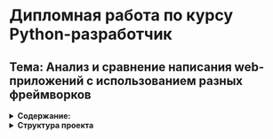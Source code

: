 # Дипломная работа по курсу Python-разработчик
## Тема: Анализ и сравнение написания web-приложений с использованием разных фреймворков

<details><summary><b>Содержание:</b></summary>
1. Введение
  
2. Общие сведения о web-фреймворках
   * 2.1 Что такое web-фреймворки
   * 2.2 Для чего нужны web-фреймворки
  
3. Обзор популярных инструментов для разработки разработки веб-приложений на Python
   * 3.1 Django
   * 3.2 FastApi
   * 3.3 Flask
  
  
4. Сравнение фреймворков
5. Заключение
6. Список используемой литературы

## 1. Введение:
Современные веб-приложения требуют высокой производительности, удобства в разработке и гибкости в использовании. В последние годы на рынке разработаны множество фреймворков, каждый из которых имеет свои преимущества и недостатки. В данной работе будет проведен анализ и сравнение трех популярных фреймерков для создания веб-приложений на Python: Django, FastAPI и Flask.

## 2. Общие сведения о web-фреймворках
2.1 Фреймворк (с англ. framework — «каркас, структура») — заготовка, готовая модель в программировании для быстрой разработки, на основе которой можно дописать собственный код. Он задает структуру, определяет правила и предоставляет необходимый набор инструментов для создания проекта. 
  Существует 2 типа web-фреймворков:
  * Фронтенд фреймворки
    Эти фреймворки используются для разработки внешнего(прльзовательского) интерфейса. Чаще всего в данных фреймворках используются такие языки, как JavaScript, CSS и HTML.
    Среди решаемых задач — разработка дизайна UX/UI, SEO-оптимизация, фрагменты кода, шаблоны, управление взаимодействием с пользователем и многое другое. А среди самых известных фронтенд фреймворков — React, Vue.js, Ember, Bootstrap и Angular.
    
  * Бэкэнд фреймворки
    Эти фреймворки используются для разработки серверной части, которая отвечает за функционирование ИТ-продукта. Они основаны на таких языках программирования, как Python, .NET, Ruby, Java и PHP.
    Среди решаемых задач — функционирование сервера и базы данных, протоколы маршрутизации, логика и архитектура сервиса, параметры авторизации, безопасность и многие другие. Среди наиболее популярных фреймворков — Django, Laravel, Ruby On Rails, Spring, Express, ASP.NET Core.
    
2.2 Для чего нужны web-фреймворки?

  Любой фреймворк на различных языках упрощает жизнь программиста при создании архитектуры, разработке и поддержке проекта. В фреймворках на архитектурном уровне заложено множество принципов оптимизации. Рассмотрим основные преимущества ниже.

  * <b>Более высокая производительность.</b> 
    Фреймворки разработаны с использованием готовых функций для обеспечения высокой эффективности и производительности при создании ИТ-решений. Скорость загрузки веб-сайтов и программ, разработанных с их использованием, значительно возрастает.
    
  * <b>Сокращение количества ошибок.</b>
    Большинство фреймворков включают в себя лучшие практики разработки программного обеспечения. Многие из них имеют встроенный механизм тестирования, который проверяет код сразу, уменьшая количество ошибок в конечном коде.
  * <b>Быстрое развитие проекта или продукта.</b> 
     У фреймворков есть заранее написанные шаблоны, которые можно использовать для выполнения избыточных задач программирования. Эти инструменты экономят время разработчиков и позволяют им сосредоточиться на более приоритетных для команды действиях, обеспечивая более быстрые результаты.
  * <b>Надежность и безопасность.</b>
      Фреймворки включают в себя сотни готовых компонентов, созданных и регулярно обновляемых сообществом разработчиков. Это своего рода гарантия, что ваш проект — актуальное и одно из лучших решений бизнеса.

## 3. Обзор фреймворков:
3.1 Django
  * Django — это высокоуровневый Python веб-фреймворк, который позволяет быстро создавать безопасные и поддерживаемые веб-сайты. Созданный опытными разработчиками, Django берёт на себя большую часть хлопот веб-разработки, поэтому вы можете сосредоточиться на написании своего веб-приложения. Django включает в себя множество встроенных средств для решения распространенных задач.
    
    <b>Преймущества:</b>
    * Принцип "Всё включено"(«Batteries included»)
      Фраза «всё включено» означает, что большинство инструментов для создания приложения — часть фреймворка, а не поставляются в виде отдельных библиотек.

      Django содержит огромное количество функциональности для решения большинства задач веб-разработки. Вот некоторые из высокоуровневых возможностей Django:
        * ORM
        * Миграции базы данных
        * Аутентификация пользователя
        * Панель администратора
        * Формы
     
    * Стандартизированная структура
   
      Django как фреймворк задаёт структуру проекта. Она помогает разработчикам понимать, где и как добавлять новую функциональность.

      Благодаря одинаковой для всех проектов структуре гораздо проще найти уже готовые решения или получить помощь от сообщества.

    * Приложения Django
   
      Приложения в Django позволяют разделить проект на несколько частей. Приложения устанавливаются путём добавления в <b>settings.INSTALLED_APPS</b>. Этот подход позволяет легко интегрировать готовые решения.

    * Безопасность
   
      Django безопасен и включает механизмы предотвращения распространенных атак вроде SQL-инъекций (XSS) и подделки межсайтовых запросов (CSRF).

    * REST Framework для создания API

      Django REST Framework(DRF), является библиотекой для построения API. Он имеет модульную и настраиваемую архитектуру, которая хорошо работает для создания как простых, так и сложных API.

      В DRF политики аутентификации и разрешений доступны из коробки. Он поставляется с базовыми классами для CRUD операций и встроенной утилитой для тестирования разрабатываемого API.

    * GraphQL фреймворк для создания API
   
      Большие REST API часто требуют большого количества запросов для получения всех необходимых данных. GraphQL — это язык запросов, который позволяет обмениваться связанными данными гораздо проще.

      Graphene-Django позволит легко добавить соответствующую функциональность в ваш проект. Модели, формы, аутентификация, политики разрешений и другие функциональные возможности Django можно использовать для создания GraphQL API. Библиотека так же поставляется с утилитой для тестирования результата.

    <b>Недостатки:</b>
      * Избыточность

        У Django есть все инструменты для создания высоконагруженных приложений. А вот для небольших сайтов их, зачастую, слишком много. За счет этого, не всегда есть смысл применять фреймворк для таких проектов. Тем более, что у него есть более простые альтернативы.

     * Функции ORM
   
       На сегодня этот компонент Django устарел и не дотягивает до современных стандартов. Ключевой минус ORM — отсутствие поддержки SQLAlchemy. Сейчас это основной инструмент для работы с базами данных у Python.
 
3.2 FastApi
  * FastAPI - является легковесным асинхронным фреймворком для Python, который используют преимущественно для разработки API-сервисов. Фреймворк довольно молодой и существует всего лишь 6 лет.

    <b>Преймущества:</b>

    * Скорость работы
   
      FastAPI обходит все Python-фреймворки по производительности

    * Гибкость на уровне Flask
   
      У вас нет какой-либо утвержденной архитектуры, что дает волю вашей фантазии и различным подходам разработки

    * Ассинхронность
   
      FastAPI использует ASGI-сервера по умолчанию.  Благодаря асинхронному коду запросы выполняются независимо друг от друга и могут запускаться параллельно, а это значит, что время выполнения значительно сокращается по сравнению с выполнением при последовательном запуске.

    * Автоматическая документаци
   
       FastAPI использует аннотации типов Python для определения входных и выходных данных API и поддерживает дополнительные метаданные Swagger для более полной документации.

    <b>Недостатки:</b>

    * Отсутствие подробной документации
   
      Это может создавать проблемы при поиске ответов на вопросы или получении помощи в решении проблем.

    * Недостаток плагинов и модулей
   
      У FastAPI ограниченное количество плагинов и модулей, доступных для использования. Это может ограничить функциональность и возможности разработчиков при создании веб-приложений.

3.3 Flask
  * Flask — это легковесный веб-фреймворк для языка Python, который предоставляет минимальный набор инструментов для создания веб-приложений.

    <b>Преймущества:</b>

    * Считается лучшим веб-фреймворком для создания небольших статических сайтов и легковесных веб-приложений.
    * Гибкость и модульность
   
      Flask предусматривает модульное программирование, что помогает избежать путаницы и сохранить порядок «на рабочем месте». При этом фреймворк позволяет разработчику брать контроль над структурой проекта и самостоятельно выбирать инструменты.

    * Много подробной документации на русском языке.
   
    <b>Недостатки:</b>

    * Однопоточная система
   
       Каждый запрос разрабатывается поочередно. Это увеличивает время обработки.

    * Нет поддержки многостраничных приложений.
   
      В Flask отсутствует встроенный механизм маршрутизации для многостраничных приложений. Из коробки фреймворк предоставляет механизм для обработки запросов и возвращения ответов, но не дает удобных инструментов для организации навигации между различными страницами приложения.

## 4. Сравнение фреймворков:
Django следует архитектуре Model-View-Template (MVT), FastAPI основывается на принципах асинхронного программирования, а Flask позволяет использовать любую архитектуру на усмотрение разработчика.

* Простота в использовании:

  Django требует более глубокого изучения из-за своего объёма и конфигурации, тогда как Flask и FastAPI легче осваиваются, особенно для небольших проектов.

* Производительность:

  FastAPI продемонстрировал наилучшие результаты в производительности благодаря асинхронной обработке запросов. Flask и Django, будучи синхронными, работают медленнее в сценариях с высокой нагрузкой
  ![8abd3c976a2047e6d6975c5241882dee](https://github.com/user-attachments/assets/8379a307-ce44-4e95-bc3f-4d42f24d1976)
  (Данные взяты с сайте https://www.techempower.com)

* Гибкость и расширяйомсть:

  Flask предлагает максимальную гибкость, так как предоставляет разработчику возможность выбирать компоненты и библиотеки. Django более строг в подходе, но предлагает мощный набор встроенных средств. FastAPI сочетает в себе гибкость и производительность, что делает его идеальным для разработки API.

* Сообщества и документации:

  Django обладает самым большим сообществом и обширной документацией. Flask также имеет активное сообщество, но меньше ресурсов по сравнению с Django. FastAPI является относительно новым фреймворком, но его популярность быстро растет, и документация постоянно обновляется

* Безопасность:

  Django имеет встроенные инструменты безопасности, которые делают его предпочтительным для создания крупных и безопасных приложений. Flask требует большего внимания к безопасности, так как многие функции безопасности необходимо реализовывать самостоятельно. FastAPI также предлагает хорошие меры безопасности, но разработчики должны быть внимательны к настройкам.

## 5. Заключение:
В данной работе был проведен анализ фреймворков Django, FastAPI и Flask. Каждый из них имеет свои сильные и слабые стороны. Django подходит для крупных проектов с высокими требованиями к безопасности. Flask идеален для небольших приложений и прототипов. FastAPI демонстрирует высочайшую производительность и является предпочтительным выбором для создания API.

## 6. Список литературы:
* [django-project.com](https://www.djangoproject.com/)
* [fastapi.tiangolo.com](https://fastapi.tiangolo.com/)
* [flask.palletsprojects.com](https://flask.palletsprojects.com/en/stable/)
</details>

<details><summary><b>Структура проекта</b></summary>
## Django:

      
